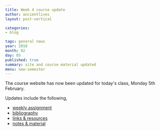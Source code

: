 ```yaml
---
title: Week 4 course update
author: ancientlives
layout: post-vertical

categories:
- blog

tags: general news
year: 2018
month: 02
day: 05
published: true
summary: site and course material updated
menu: new-semester
---
```


The course website has now been updated for today's class, Monday 5th February.

Updates include the following,

* [weekly assignment](/weekly_assignment)
* [bibliography](/bibliography)
* [links & resources](/links)
* [notes & material](/notes)
